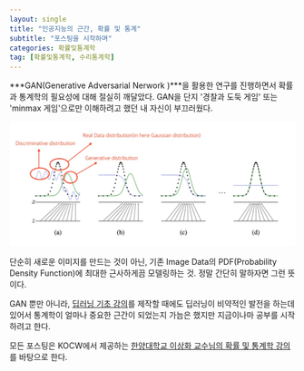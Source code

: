 ```yaml
---
layout: single
title: "인공지능의 근간, 확률 및 통계"
subtitle: "포스팅을 시작하며"
categories: 확률및통계학
tag: [확률및통계학, 수리통계학]
---
```



  ***GAN(Generative Adversarial Nerwork )***을 활용한 연구를 진행하면서 확률과 통계학의 필요성에 대해 절실히 깨달았다. GAN을 단지 '경찰과 도둑 게임' 또는 'minmax 게임'으로만 이해하려고 했던 내 자신이 부끄러웠다.

![PS-1](/assets/images/PS-1.jpg)



 단순히 새로운 이미지를 만드는 것이 아닌, 기존 Image Data의 PDF(Probability Density Function)에 최대한 근사하게끔 모델링하는 것. 정말 간단히 말하자면 그런 뜻이다.

 GAN 뿐만 아니라, [딥러닝 기초 강의](https://www.youtube.com/channel/UCWWrL41NmOpmyjhsalMqe4A)를 제작할 때에도 딥러닝이 비약적인 발전을 하는데 있어서 통계학이 얼마나 중요한 근간이 되었는지 가늠은 했지만 지금이나마 공부를 시작하려고 한다.

 모든 포스팅은 KOCW에서 제공하는 [한양대학교 이상화 교수님의 확률 및 통계학 강의](http://www.kocw.net/home/search/kemView.do?kemId=1056974)를 바탕으로 한다.



 
